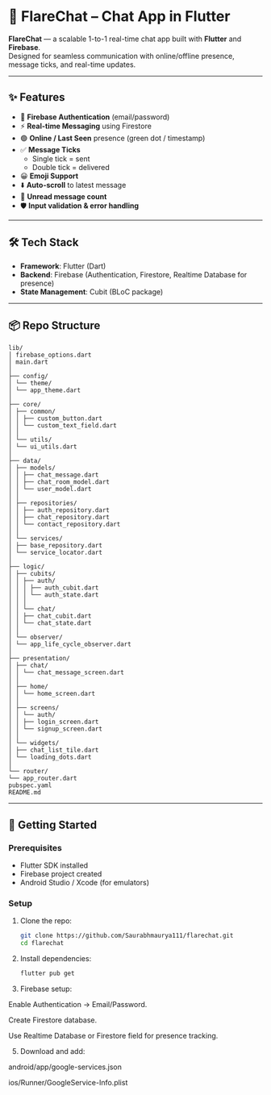 # 🚀 FlareChat – Chat App in Flutter

**FlareChat** — a scalable 1-to-1 real-time chat app built with **Flutter** and **Firebase**.  
Designed for seamless communication with online/offline presence, message ticks, and real-time updates.

---

## ✨ Features

- 🔐 **Firebase Authentication** (email/password)
- ⚡ **Real-time Messaging** using Firestore
- 🟢 **Online / Last Seen** presence (green dot / timestamp)
- ✅ **Message Ticks**  
  - Single tick = sent  
  - Double tick = delivered  
- 😀 **Emoji Support**
- ⬇️ **Auto-scroll** to latest message
- 🔔 **Unread message count**
- 🛡 **Input validation & error handling**

---

## 🛠 Tech Stack

- **Framework**: Flutter (Dart)  
- **Backend**: Firebase (Authentication, Firestore, Realtime Database for presence)  
- **State Management**: Cubit (BLoC package)  

---
 
## 📦 Repo Structure
 ```
lib/
│ firebase_options.dart
│ main.dart
│
├── config/
│ └── theme/
│ └── app_theme.dart
│
├── core/
│ ├── common/
│ │ ├── custom_button.dart
│ │ └── custom_text_field.dart
│ │
│ └── utils/
│ └── ui_utils.dart
│
├── data/
│ ├── models/
│ │ ├── chat_message.dart
│ │ ├── chat_room_model.dart
│ │ └── user_model.dart
│ │
│ ├── repositories/
│ │ ├── auth_repository.dart
│ │ ├── chat_repository.dart
│ │ └── contact_repository.dart
│ │
│ └── services/
│ ├── base_repository.dart
│ └── service_locator.dart
│
├── logic/
│ ├── cubits/
│ │ ├── auth/
│ │ │ ├── auth_cubit.dart
│ │ │ └── auth_state.dart
│ │ │
│ │ └── chat/
│ │ ├── chat_cubit.dart
│ │ └── chat_state.dart
│ │
│ └── observer/
│ └── app_life_cycle_observer.dart
│
├── presentation/
│ ├── chat/
│ │ └── chat_message_screen.dart
│ │
│ ├── home/
│ │ └── home_screen.dart
│ │
│ ├── screens/
│ │ └── auth/
│ │ ├── login_screen.dart
│ │ └── signup_screen.dart
│ │
│ └── widgets/
│ ├── chat_list_tile.dart
│ └── loading_dots.dart
│
└── router/
└── app_router.dart
pubspec.yaml
README.md
```

---

## 🚀 Getting Started

### Prerequisites

- Flutter SDK installed
- Firebase project created
- Android Studio / Xcode (for emulators)

### Setup

1. Clone the repo:
   ```bash
   git clone https://github.com/Saurabhmaurya111/flarechat.git
   cd flarechat
2. Install dependencies:
   ```bash
   flutter pub get 
4. Firebase setup:

Enable Authentication → Email/Password.

Create Firestore database.

Use Realtime Database or Firestore field for presence tracking.

5. Download and add:

android/app/google-services.json

ios/Runner/GoogleService-Info.plist
